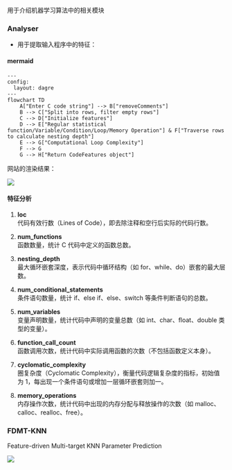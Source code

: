 用于介绍机器学习算法中的相关模块



### Analyser

- 用于提取输入程序中的特征：

#### mermaid

```mermaid
---
config:
  layout: dagre
---
flowchart TD
    A["Enter C code string"] --> B["removeComments"]
    B --> C["Split into rows, filter empty rows"]
    C --> D["Initialize features"]
    D --> E["Regular statistical function/Variable/Condition/Loop/Memory Operation"] & F["Traverse rows to calculate nesting depth"]
    E --> G["Computational Loop Complexity"]
    F --> G
    G --> H["Return CodeFeatures object"]

```



网站的渲染结果：

<img src="https://my-blog-img-1358266118.cos.ap-guangzhou.myqcloud.com/undefined20250514114028190.png?imageSlim"/>



#### 特征分析

1. **loc**  
   代码有效行数（Lines of Code），即去除注释和空行后实际的代码行数。

2. **num_functions**  
   函数数量，统计 C 代码中定义的函数总数。

3. **nesting_depth**  
   最大循环嵌套深度，表示代码中循环结构（如 for、while、do）嵌套的最大层数。

4. **num_conditional_statements**  
   条件语句数量，统计 if、else if、else、switch 等条件判断语句的总数。

5. **num_variables**  
   变量声明数量，统计代码中声明的变量总数（如 int、char、float、double 类型的变量）。

6. **function_call_count**  
   函数调用次数，统计代码中实际调用函数的次数（不包括函数定义本身）。

7. **cyclomatic_complexity**  
   圈复杂度（Cyclomatic Complexity），衡量代码逻辑复杂度的指标，初始值为 1，每出现一个条件语句或增加一层循环嵌套则加一。

8. **memory_operations**  
   内存操作次数，统计代码中出现的内存分配与释放操作的次数（如 malloc、calloc、realloc、free）。        





### FDMT-KNN

Feature-driven Multi-target KNN Parameter Prediction

<img src="https://my-blog-img-1358266118.cos.ap-guangzhou.myqcloud.com/undefined20250514133938449.png?imageSlim"/>





